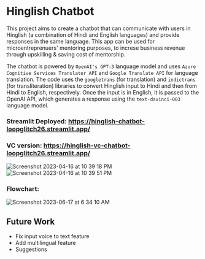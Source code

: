 # Hinglish Chatbot

This project aims to create a chatbot that can communicate with users in Hinglish (a combination of Hindi and English languages) and provide responses in the same language. This app can be used for microentreprenuers' mentoring purposes, to increse business revenue through upskilling & saving cost of mentorship.

The chatbot is powered by `OpenAI's GPT-3` language model and uses `Azure Cognitive Services Translator API` and `Google Translate API` for language translation. The code uses the `googletrans` (for translation) and `indictrans` (for transliteration) libraries to convert Hinglish input to Hindi and then from Hindi to English, respectively. Once the input is in English, it is passed to the OpenAI API, which generates a response using the `text-davinci-003` language model.

### Streamlit Deployed: https://hinglish-chatbot-loopglitch26.streamlit.app/
### VC version: https://hinglish-vc-chatbot-loopglitch26.streamlit.app/

![Screenshot 2023-04-16 at 10 39 18 PM](https://user-images.githubusercontent.com/53336715/232328958-c8d16859-dd07-46b6-8252-3c49c39cb763.png)
![Screenshot 2023-04-16 at 10 39 51 PM](https://user-images.githubusercontent.com/53336715/232328964-bc31b9dd-63b5-444c-acc4-a1bc157135d4.png)

### Flowchart:

![Screenshot 2023-06-17 at 6 34 10 AM](https://github.com/LoopGlitch26/Hinglish-AI-Mentor/assets/53336715/57d51d44-772b-4bca-9d84-376c57cfed0b)

## Future Work

* Fix input voice to text feature
* Add multilingual feature
* Suggestions 
